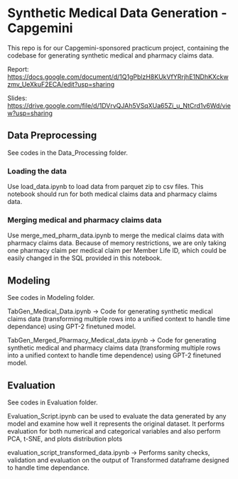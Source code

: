 # Synthetic Medical Data Generation - Capgemini
This repo is for our Capgemini-sponsored practicum project, containing the codebase for generating synthetic medical and pharmacy claims data.

Report: https://docs.google.com/document/d/1Q1gPblzH8KUkVfYRrjhE1NDhKXckwzmv_UeXkuF2ECA/edit?usp=sharing

Slides: https://drive.google.com/file/d/1DVrvQJAh5VSqXUa65Zi_u_NtCrd1v6Wd/view?usp=sharing

## Data Preprocessing
See codes in the Data_Processing folder.

### Loading the data
Use load_data.ipynb to load data from parquet zip to csv files. This notebook should run for both medical claims data and pharmacy claims data.

### Merging medical and pharmacy claims data
Use merge_med_pharm_data.ipynb to merge the medical claims data with pharmacy claims data. Because of memory restrictions, we are only taking one pharmacy claim per medical claim per Member Life ID, which could be easily changed in the SQL provided in this notebook.

## Modeling
See codes in Modeling folder.

TabGen_Medical_Data.ipynb -> Code for generating synthetic medical claims data (transforming multiple rows into a unified context to handle time dependance) using GPT-2 finetuned model.

TabGen_Merged_Pharmacy_Medical_data.ipynb -> Code for generating synthetic medical and pharmacy claims data (transforming multiple rows into a unified context to handle time dependence) using GPT-2 finetuned model. 

## Evaluation
See codes in Evaluation folder.

Evaluation_Script.ipynb can be used to evaluate the data generated by any model and examine how well it represents the original dataset. It performs evaluation for both numerical and categorical variables and also perform PCA, t-SNE, and plots distribution plots

evaluation_script_transformed_data.ipynb -> Performs sanity checks, validation and evaluation on the output of Transformed dataframe designed to handle time dependance.

